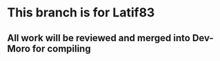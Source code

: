 # This branch is for Latif83
## All work will be reviewed and merged into **Dev-Moro** for compiling